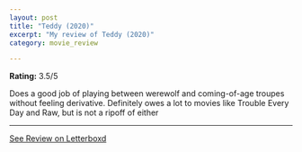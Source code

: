 ```yaml
---
layout: post
title: "Teddy (2020)"
excerpt: "My review of Teddy (2020)"
category: movie_review

---
```


**Rating:** 3.5/5

Does a good job of playing between werewolf and coming-of-age troupes without feeling derivative. Definitely owes a lot to movies like Trouble Every Day and Raw, but is not a ripoff of either

<hr>

[See Review on Letterboxd](https://boxd.it/23e5xv)
